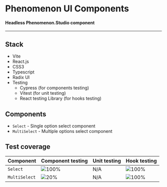 # Phenomenon UI Components
#### Headless Phenomenon.Studio component 
---

## Stack
- Vite
- React.js
- CSS3
- Typescript
- Radix UI
- Testing
  - Cypress (for components testing)
  - Vitest (for unit testing)
  - React testing Library (for hooks testing)

## Components

- `Select` - Single option select component
- `MultiSelect` - Multiple options select component


## Test coverage

| Component | Component testing | Unit testing | Hook testing | 
| - | - | - | - |
| `Select` | ![100%](https://progress-bar.dev/100) | N/A | ![100%](https://progress-bar.dev/100) |
| `MultiSelect`| ![20%](https://progress-bar.dev/20) | N/A | ![100%](https://progress-bar.dev/100) |